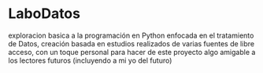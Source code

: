 # LaboDatos
exploracion basica a la programación en Python enfocada en el tratamiento de Datos, creación basada en estudios realizados de varias fuentes de libre acceso, con un toque personal para hacer de este proyecto algo amigable a los lectores futuros (incluyendo a mi yo del futuro)
